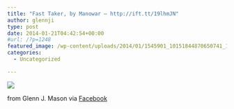 ```yaml
---
title: "Fast Taker, by Manowar – http://ift.tt/19lhmJN"
author: glennji
type: post
date: 2014-01-21T04:42:54+00:00
#url: /?p=1248
featured_image: /wp-content/uploads/2014/01/1545901_10151844870650741_1507987505_n.jpg
categories:
  - Uncategorized

---
```

<div>
  <img src='/wp-content/uploads/2014/01/1545901_10151844870650741_1507987505_n.jpg' style='max-width:600px;' /></p> 
  
  <div>
    from Glenn J. Mason via <a href="http://ift.tt/1f7Fkfp">Facebook</a>
  </div>
</div>

